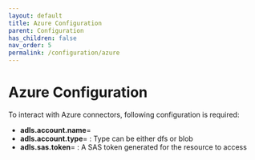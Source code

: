 ```yaml
---
layout: default
title: Azure Configuration
parent: Configuration
has_children: false
nav_order: 5
permalink: /configuration/azure
---
```


# Azure Configuration

To interact with Azure connectors, following configuration is required:

- **adls.account.name**= 
- **adls.account.type**= : Type can be either dfs or blob
- **adls.sas.token**= :  A SAS token generated for the resource to access
